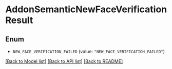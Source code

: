 # AddonSemanticNewFaceVerificationResult

## Enum


* `NEW_FACE_VERIFICATION_FAILED` (value: `"NEW_FACE_VERIFICATION_FAILED"`)


[[Back to Model list]](../README.md#documentation-for-models) [[Back to API list]](../README.md#documentation-for-api-endpoints) [[Back to README]](../README.md)


